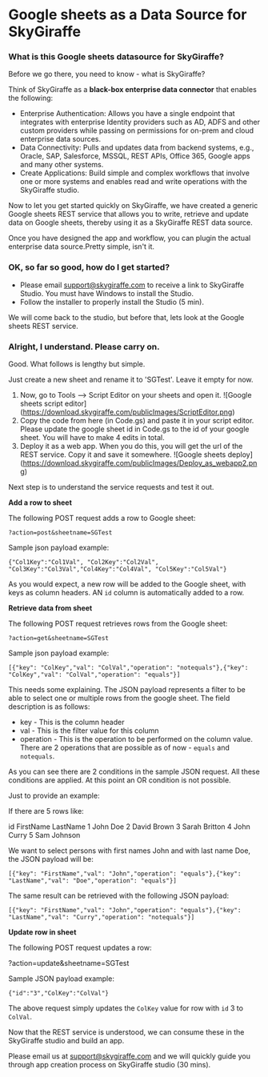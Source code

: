 # Google sheets as a Data Source for SkyGiraffe

### What is this Google sheets datasource for SkyGiraffe?

Before we go there, you need to know -  what is SkyGiraffe?

Think of SkyGiraffe as a **black-box enterprise data connector** that enables the following:

* Enterprise Authentication: Allows you have a single endpoint that integrates with enterprise Identity providers such as AD, ADFS and other custom providers while passing on permissions for on-prem and cloud enterprise data sources. 
* Data Connectivity: Pulls and updates data from backend systems, e.g., Oracle, SAP, Salesforce, MSSQL, REST APIs, Office 365, Google apps and many other systems. 
* Create Applications: Build simple and complex workflows that involve one or more systems and enables read and write operations with the SkyGiraffe studio. 

Now to let you get started quickly on SkyGiraffe, we have created a generic Google sheets REST service that allows you to write, retrieve and update data on Google sheets, thereby using it as a SkyGiraffe REST data source.

Once you have designed the app and workflow, you can plugin the actual enterprise data source.Pretty simple, isn't it.

### OK, so far so good, how do I get started?

* Please email support@skygiraffe.com to receive a link to SkyGiraffe Studio. You must have Windows to install the Studio. 
* Follow the installer to properly install the Studio (5 min).

We will come back to the studio, but before that, lets look at the Google sheets REST service.

### Alright, I understand. Please carry on.

Good. What follows is lengthy but simple.

Just create a new sheet and rename it to 'SGTest'. Leave it empty for now.

1. Now, go to Tools --> Script Editor on your sheets and open it.
![Google sheets script editor] (https://download.skygiraffe.com/publicImages/ScriptEditor.png)
2. Copy the code from here (in Code.gs) and paste it in your script editor. Please update the google sheet id in Code.gs to the id of your google sheet. You will have to make 4 edits in total.
3. Deploy it as a web app. When you do this, you will get the url of the REST service. Copy it and save it somewhere.
![Google sheets deploy] (https://download.skygiraffe.com/publicImages/Deploy_as_webapp2.png)

Next step is to understand the service requests and test it out.

**Add a row to sheet**

The following POST request adds a row to Google sheet:

`?action=post&sheetname=SGTest`

Sample json payload example:

`{"Col1Key":"Col1Val", "Col2Key":"Col2Val", "Col3Key":"Col3Val","Col4Key":"Col4Val", "Col5Key":"Col5Val"}`

As you would expect, a new row will be added to the Google sheet, with keys as column headers. AN `id` column is automatically added to a row.

**Retrieve data from sheet**

The following POST request retrieves rows from the Google sheet:

`?action=get&sheetname=SGTest`

Sample json payload example:

`[{"key": "ColKey","val": "ColVal","operation": "notequals"},{"key": "ColKey","val": "ColVal","operation": "equals"}]`

This needs some explaining. The JSON payload represents a filter to be able to select one or multiple rows from the google sheet. The field description is as follows:
* key - This is the column header
* val - This is the filter value for this column
* operation - This is the operation to be performed on the column value. There are 2 operations that are possible as of now - `equals` and `notequals`.

As you can see there are 2 conditions in the sample JSON request. All these conditions are applied. At this point an OR condition is not possible.

Just to provide an example:

If there are 5 rows like:

id	FirstName	LastName
1	John		Doe
2	David		Brown
3	Sarah		Britton
4	John		Curry
5	Sam		Johnson

We want to select persons with first names John and with last name Doe, the JSON payload will be:

`[{"key": "FirstName","val": "John","operation": "equals"},{"key": "LastName","val": "Doe","operation": "equals"}]`

The same result can be retrieved with the following JSON payload:

`[{"key": "FirstName","val": "John","operation": "equals"},{"key": "LastName","val": "Curry","operation": "notequals"}]`

**Update row in sheet**

The following POST request updates a row:

?action=update&sheetname=SGTest

Sample JSON payload example:

`{"id":"3","ColKey":"ColVal"}`

The above request simply updates the `ColKey` value for row with `id` 3 to `ColVal`.

Now that the REST service is understood, we can consume these in the SkyGiraffe studio and build an app.

Please email us at support@skygiraffe.com and we will quickly guide you through app creation process on SkyGiraffe studio (30 mins).
